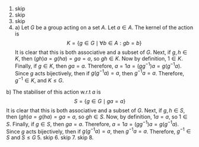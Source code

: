1. skip
2. skip
3. skip
4. a)
Let ${} G {}$ be a group acting on a set $A$. Let ${} a \in A {}$. The kernel of the action is 
$$
K=\{ g \in G\mid \forall b \in A:gb=b  \}
$$
It is clear that this is both associative and a subset of $G {}$. Next, if ${} g,\, h \in K$, then ${} (gh)a=g(ha)=ga=a {}$, so $gh \in K {}$. Now by definition, $1 \in K$. Finally, if ${} g \in K {}$, then ${} ga=a$. Therefore, ${} a=1a=(gg^{-1})a=g(g^{-1}a) {}$. Since ${} g {}$ acts bijectively, then if ${} g(g^{-1}a)=a {}$, then ${} g^{-1}a=a {}$. Therefore, ${} g^{-1} \in K {}$, and $K\leq G {}$.

b) 
The stabiliser of this action w.r.t ${} a {}$ is
$$
S=\{ g \in G\mid ga=a \}
$$
It is clear that this is both associative and a subset of ${} G$. Next, if ${} g,\, h \in S {}$, then ${} (gh)a=g(ha)=ga=a {}$, so ${} gh \in S {}$. Now, by definition, ${} 1a=a {}$, so ${} 1 \in S {}$. Finally, if ${} g \in S {}$, then ${} ga=a {}$. Therefore, ${} a=1a=(g g^{-1})a=g(g^{-1}a) {}$. Since $g$ acts bijectively, then if ${} g(g^{-1}a)=a {}$, then ${} g^{-1}a=a {}$. Therefore, ${} g^{-1} \in S {}$ and $S\leq G {}$
5. skip
6. skip
7. skip
8. 
